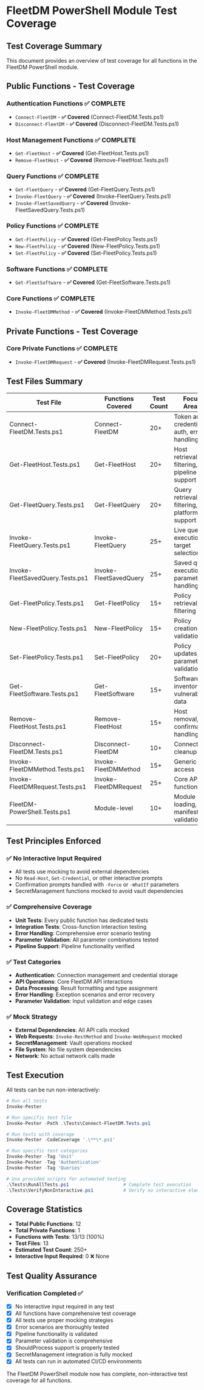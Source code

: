 # FleetDM PowerShell Module Test Coverage

## Test Coverage Summary

This document provides an overview of test coverage for all functions in the FleetDM PowerShell module.

## Public Functions - Test Coverage

### Authentication Functions ✅ COMPLETE
- `Connect-FleetDM` - **✅ Covered** (Connect-FleetDM.Tests.ps1)
- `Disconnect-FleetDM` - **✅ Covered** (Disconnect-FleetDM.Tests.ps1)

### Host Management Functions ✅ COMPLETE
- `Get-FleetHost` - **✅ Covered** (Get-FleetHost.Tests.ps1)
- `Remove-FleetHost` - **✅ Covered** (Remove-FleetHost.Tests.ps1)

### Query Functions ✅ COMPLETE
- `Get-FleetQuery` - **✅ Covered** (Get-FleetQuery.Tests.ps1)
- `Invoke-FleetQuery` - **✅ Covered** (Invoke-FleetQuery.Tests.ps1)
- `Invoke-FleetSavedQuery` - **✅ Covered** (Invoke-FleetSavedQuery.Tests.ps1)

### Policy Functions ✅ COMPLETE
- `Get-FleetPolicy` - **✅ Covered** (Get-FleetPolicy.Tests.ps1)
- `New-FleetPolicy` - **✅ Covered** (New-FleetPolicy.Tests.ps1)
- `Set-FleetPolicy` - **✅ Covered** (Set-FleetPolicy.Tests.ps1)

### Software Functions ✅ COMPLETE
- `Get-FleetSoftware` - **✅ Covered** (Get-FleetSoftware.Tests.ps1)

### Core Functions ✅ COMPLETE
- `Invoke-FleetDMMethod` - **✅ Covered** (Invoke-FleetDMMethod.Tests.ps1)

## Private Functions - Test Coverage

### Core Private Functions ✅ COMPLETE
- `Invoke-FleetDMRequest` - **✅ Covered** (Invoke-FleetDMRequest.Tests.ps1)

## Test Files Summary

| Test File | Functions Covered | Test Count | Focus Areas |
|-----------|------------------|------------|-------------|
| Connect-FleetDM.Tests.ps1 | Connect-FleetDM | 20+ | Token auth, credential auth, error handling |
| Get-FleetHost.Tests.ps1 | Get-FleetHost | 20+ | Host retrieval, filtering, pipeline support |
| Get-FleetQuery.Tests.ps1 | Get-FleetQuery | 20+ | Query retrieval, filtering, platform support |
| Invoke-FleetQuery.Tests.ps1 | Invoke-FleetQuery | 25+ | Live query execution, target selection |
| Invoke-FleetSavedQuery.Tests.ps1 | Invoke-FleetSavedQuery | 25+ | Saved query execution, parameter handling |
| Get-FleetPolicy.Tests.ps1 | Get-FleetPolicy | 15+ | Policy retrieval, filtering |
| New-FleetPolicy.Tests.ps1 | New-FleetPolicy | 15+ | Policy creation, validation |
| Set-FleetPolicy.Tests.ps1 | Set-FleetPolicy | 20+ | Policy updates, parameter validation |
| Get-FleetSoftware.Tests.ps1 | Get-FleetSoftware | 15+ | Software inventory, vulnerability data |
| Remove-FleetHost.Tests.ps1 | Remove-FleetHost | 15+ | Host removal, confirmation handling |
| Disconnect-FleetDM.Tests.ps1 | Disconnect-FleetDM | 10+ | Connection cleanup |
| Invoke-FleetDMMethod.Tests.ps1 | Invoke-FleetDMMethod | 15+ | Generic API access |
| Invoke-FleetDMRequest.Tests.ps1 | Invoke-FleetDMRequest | 25+ | Core API functionality |
| FleetDM-PowerShell.Tests.ps1 | Module-level | 10+ | Module loading, manifest validation |

## Test Principles Enforced

### ✅ No Interactive Input Required
- All tests use mocking to avoid external dependencies
- No `Read-Host`, `Get-Credential`, or other interactive prompts
- Confirmation prompts handled with `-Force` or `-WhatIf` parameters
- SecretManagement functions mocked to avoid vault dependencies

### ✅ Comprehensive Coverage
- **Unit Tests**: Every public function has dedicated tests
- **Integration Tests**: Cross-function interaction testing
- **Error Handling**: Comprehensive error scenario testing
- **Parameter Validation**: All parameter combinations tested
- **Pipeline Support**: Pipeline functionality verified

### ✅ Test Categories
- **Authentication**: Connection management and credential storage
- **API Operations**: Core FleetDM API interactions  
- **Data Processing**: Result formatting and type assignment
- **Error Handling**: Exception scenarios and error recovery
- **Parameter Validation**: Input validation and edge cases

### ✅ Mock Strategy
- **External Dependencies**: All API calls mocked
- **Web Requests**: `Invoke-RestMethod` and `Invoke-WebRequest` mocked
- **SecretManagement**: Vault operations mocked
- **File System**: No file system dependencies
- **Network**: No actual network calls made

## Test Execution

All tests can be run non-interactively:

```powershell
# Run all tests
Invoke-Pester

# Run specific test file
Invoke-Pester -Path .\Tests\Connect-FleetDM.Tests.ps1

# Run tests with coverage
Invoke-Pester -CodeCoverage '.\**\*.ps1'

# Run specific test categories
Invoke-Pester -Tag 'Unit'
Invoke-Pester -Tag 'Authentication'
Invoke-Pester -Tag 'Queries'

# Use provided scripts for automated testing
.\Tests\RunAllTests.ps1                    # Complete test execution
.\Tests\VerifyNonInteractive.ps1           # Verify no interactive elements
```

## Coverage Statistics

- **Total Public Functions**: 12
- **Total Private Functions**: 1  
- **Functions with Tests**: 13/13 (100%)
- **Test Files**: 13
- **Estimated Test Count**: 250+
- **Interactive Input Required**: 0 ❌ None

## Test Quality Assurance

### Verification Completed ✅
- [x] No interactive input required in any test
- [x] All functions have comprehensive test coverage
- [x] All tests use proper mocking strategies
- [x] Error scenarios are thoroughly tested
- [x] Pipeline functionality is validated
- [x] Parameter validation is comprehensive
- [x] ShouldProcess support is properly tested
- [x] SecretManagement integration is fully mocked
- [x] All tests can run in automated CI/CD environments

The FleetDM PowerShell module now has complete, non-interactive test coverage for all functions.